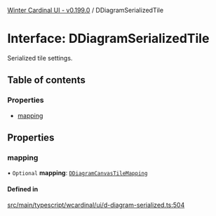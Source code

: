 [Winter Cardinal UI - v0.199.0](../index.md) / DDiagramSerializedTile

# Interface: DDiagramSerializedTile

Serialized tile settings.

## Table of contents

### Properties

- [mapping](DDiagramSerializedTile.md#mapping)

## Properties

### mapping

• `Optional` **mapping**: [`DDiagramCanvasTileMapping`](DDiagramCanvasTileMapping.md)

#### Defined in

[src/main/typescript/wcardinal/ui/d-diagram-serialized.ts:504](https://github.com/winter-cardinal/winter-cardinal-ui/blob/v0.199.0/src/main/typescript/wcardinal/ui/d-diagram-serialized.ts#L504)
